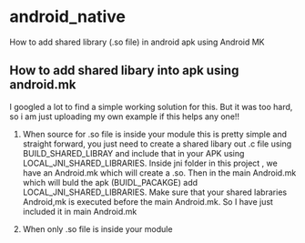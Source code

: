 # android_native
How to add shared library (.so file) in android apk using Android MK


How to add shared libary into apk using android.mk
--------------------------------------------------

I googled a lot to find a simple working solution for this. But it was too hard, so i am just uploading my own example if this helps any one!!

1) When source for .so file is inside your module
this is pretty simple and straight forward, you just need to create a shared libary out .c file using BUILD_SHARED_LIBRAY and include that in your APK
using LOCAL_JNI_SHARED_LIBRARIES. Inside jni folder in this project , we have an Android.mk which will create a .so.
Then in the main Android.mk which will buld the apk (BUIDL_PACAKGE) add LOCAL_JNI_SHARED_LIBRARIES. Make sure that your shared labraries Android,mk is
executed before the main Android.mk. So I have just included it in main Android.mk

2) When only .so file is inside your module

